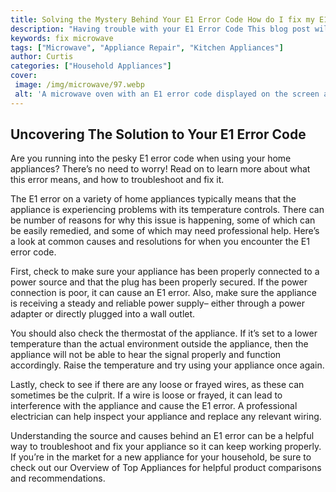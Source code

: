 ```yaml
---
title: Solving the Mystery Behind Your E1 Error Code How do I fix my E1 code
description: "Having trouble with your E1 Error Code This blog post will help you solve the mystery behind your E1 Error Code and give you the information you need to fix it"
keywords: fix microwave
tags: ["Microwave", "Appliance Repair", "Kitchen Appliances"]
author: Curtis
categories: ["Household Appliances"]
cover: 
 image: /img/microwave/97.webp
 alt: 'A microwave oven with an E1 error code displayed on the screen and a hand pointing to it asking How do I fix my E1 code'
---
```

## Uncovering The Solution to Your E1 Error Code
Are you running into the pesky E1 error code when using your home appliances? There’s no need to worry! Read on to learn more about what this error means, and how to troubleshoot and fix it. 

The E1 error on a variety of home appliances typically means that the appliance is experiencing problems with its temperature controls. There can be number of reasons for why this issue is happening, some of which can be easily remedied, and some of which may need professional help. Here’s a look at common causes and resolutions for when you encounter the E1 error code. 

First, check to make sure your appliance has been properly connected to a power source and that the plug has been properly secured. If the power connection is poor, it can cause an E1 error. Also, make sure the appliance is receiving a steady and reliable power supply– either through a power adapter or directly plugged into a wall outlet. 

You should also check the thermostat of the appliance. If it’s set to a lower temperature than the actual environment outside the appliance, then the appliance will not be able to hear the signal properly and function accordingly. Raise the temperature and try using your appliance once again. 

Lastly, check to see if there are any loose or frayed wires, as these can sometimes be the culprit. If a wire is loose or frayed, it can lead to interference with the appliance and cause the E1 error. A professional electrician can help inspect your appliance and replace any relevant wiring. 

Understanding the source and causes behind an E1 error can be a helpful way to troubleshoot and fix your appliance so it can keep working properly. If you’re in the market for a new appliance for your household, be sure to check out our Overview of Top Appliances for helpful product comparisons and recommendations.
